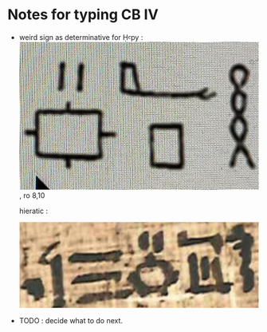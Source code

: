 # Notes for typing CB IV

- weird sign as determinative for Ḥꜥpy : ![weird sign](det_hapy.png), ro 8,10

  hieratic :

  ![ro 8,10](det_hapy_hieratic.png)
  
- TODO : decide what to do next.

 